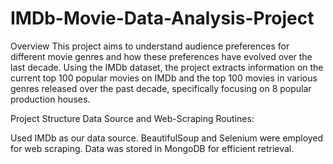 # IMDb-Movie-Data-Analysis-Project

Overview
This project aims to understand audience preferences for different movie genres and how these preferences have evolved over the last decade. Using the IMDb dataset, the project extracts information on the current top 100 popular movies on IMDb and the top 100 movies in various genres released over the past decade, specifically focusing on 8 popular production houses.

Project Structure
Data Source and Web-Scraping Routines:

Used IMDb as our data source.
BeautifulSoup and Selenium were employed for web scraping.
Data was stored in MongoDB for efficient retrieval.

